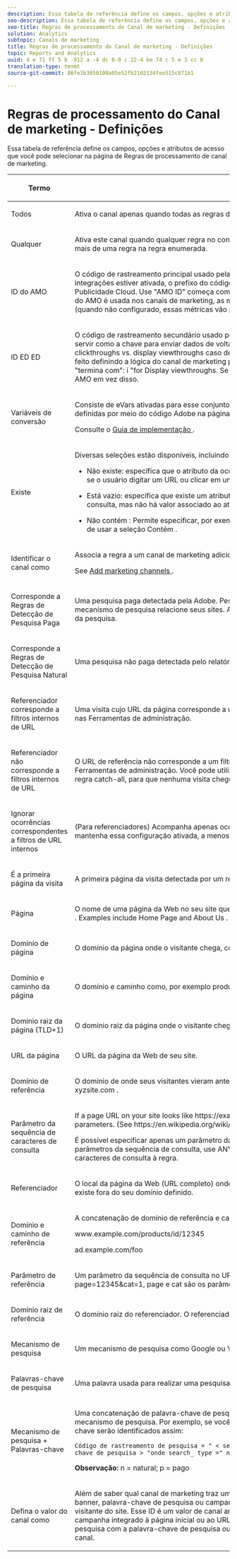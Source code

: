 ```yaml
---
description: Essa tabela de referência define os campos, opções e atributos de acesso que você pode selecionar na página de Regras de processamento de canal de marketing.
seo-description: Essa tabela de referência define os campos, opções e atributos de acesso que você pode selecionar na página de Regras de processamento de canal de marketing.
seo-title: Regras de processamento do Canal de marketing - Definições
solution: Analytics
subtopic: Canais de marketing
title: Regras de processamento do Canal de marketing - Definições
topic: Reports and Analytics
uuid: 4 e 71 ff 5 b -912 a -4 dc 0-9 c 22-4 be 74 c 5 e 3 cc 0
translation-type: tm+mt
source-git-commit: 86fe1b3650100a05e52fb2102134fee515c871b1

---
```



# Regras de processamento do Canal de marketing - Definições

Essa tabela de referência define os campos, opções e atributos de acesso que você pode selecionar na página de Regras de processamento de canal de marketing.

<table id="table_C18A0F1C9E214EB585A29801BA2400F8"> 
 <thead> 
  <tr> 
   <th colname="col1" class="entry"> <p>Termo </p> </th> 
   <th colname="col2" class="entry"> <p>Definição </p> </th> 
  </tr> 
 </thead>
 <tbody> 
  <tr> 
   <td colname="col1"> <p>Todos </p> </td> 
   <td colname="col2"> <p>Ativa o canal apenas quando todas as regras da regra enumerada são verdadeiras. </p> </td> 
  </tr> 
  <tr> 
   <td colname="col1"> <p>Qualquer </p> </td> 
   <td colname="col2"> <p>Ativa este canal quando qualquer regra no conjunto de regras é verdadeira. Essa opção está disponível apenas se existir mais de uma regra na regra enumerada. </p> </td> 
  </tr>
  <tr> 
   <td colname="col1"> <p>ID do AMO </p> </td> 
   <td colname="col2"> <p>O código de rastreamento principal usado pelas integrações da Advertising Cloud e do Analytics. Quando uma dessas integrações estiver ativada, o prefixo do código de rastreamento pode ser usado para identificar canais específicos da Publicidade Cloud. Use "AMO ID" começa com "AL" para Pesquisa, "AC" para Exibição ou "AO" para o Social. Quando a ID do AMO é usada nos canais de marketing, as métricas de cliques/custo/impressão podem ser atribuídas ao canal correto (quando não configurado, essas métricas vão para Direto ou Nenhum). </p> </td> 
  </tr> 
  <tr> 
   <td colname="col1"> <p>ID ED ED </p> </td> 
   <td colname="col2"> <p>O código de rastreamento secundário usado pela Advertising Cloud. A finalidade principal deste código de rastreamento é servir como a chave para enviar dados de volta à Ad Cloud. No entanto, também pode ser usado para identificar clickthroughs vs. display viewthroughs caso deseje visualizá-los como dois canais de marketing separados. Isso pode ser feito definindo a lógica do canal de marketing para "AMO EF ID" termina com ": d "for Display clickthroughs or" AMO EF ID "termina com": i "for Display viewthroughs. Se você não quiser dividir a Exibição em dois canais, use a dimensão ID do AMO em vez disso. </p> </td> 
  </tr> 
  <tr> 
   <td colname="col1"> <p>Variáveis de conversão </p> </td> 
   <td colname="col2"> <p>Consiste de eVars ativadas para esse conjunto de ferramentas de relatório, e se aplica apenas quando essas variáveis são definidas por meio do código Adobe na página. </p> <p>Consulte o <a href="https://marketing.adobe.com/resources/help/en_US/sc/implement/oms_sc_implement.pdf" scope="external" format="html">Guia de implementação </a>. </p> </td> 
  </tr> 
  <tr> 
   <td colname="col1"> <p>Existe </p> </td> 
   <td colname="col2"> <p>Diversas seleções estão disponíveis, incluindo: </p> <p> 
     <ul id="ul_FE39B5F36235441FB757CC73CA2C4F51"> 
      <li id="li_6DC09918D69B443091AB94DB773D5189"> <p> <span class="uicontrol">Não existe</span>: especifica que o atributo da ocorrência não existe no pedido. Por exemplo, em um domínio de referência, se o usuário digitar um URL ou clicar em um marcador, o atributo de domínio de referência não existe. </p> </li> 
      <li id="li_3AB958F997974682824E85014CA266D6"> <p> <span class="uicontrol"> Está vazio</span>: especifica que existe um atributo de ocorrência, geralmente um eVar ou parâmetro de sequência de consulta, mas não há valor associado ao atributo de ocorrência. </p> </li> 
      <li id="li_25EDA39748D141BA8173CC4C41035ABA"> <p> <span class="uicontrol"> Não contém </span>: Permite especificar, por exemplo, que um domínio de referência não contém um valor específico (em vez de usar a seleção <span class="term"> Contém </span>. </p> </li> 
     </ul> </p> </td> 
  </tr> 
  <tr> 
   <td colname="col1"> <p>Identificar o canal como </p> </td> 
   <td colname="col2"> <p>Associa a regra a um canal de marketing adicionado à página <span class="wintitle">Gerenciador de canal de marketing</span>. </p> <p>See <a href="../../components/c-marketing-channels/c-channels.md#task_98C9D3F5DBBC4B198E0A9ED4D3891E03" type="task" format="dita" scope="local"> Add marketing channels </a>. </p> </td> 
  </tr> 
  <tr> 
   <td colname="col1"> <p>Corresponde a Regras de Detecção de Pesquisa Paga </p> </td> 
   <td colname="col2"> <p>Uma pesquisa paga detectada pela Adobe. Pesquisas pagas são quando as empresas pagam uma taxa para que o mecanismo de pesquisa relacione seus sites. As pesquisas pagas em geral aparecem no alto ou à direita dos resultados da pesquisa. </p> </td> 
  </tr> 
  <tr> 
   <td colname="col1"> <p>Corresponde a Regras de Detecção de Pesquisa Natural </p> </td> 
   <td colname="col2"> <p>Uma pesquisa não paga detectada pelo relatório da Adobe. </p> </td> 
  </tr> 
  <tr> 
   <td colname="col1"> <p>Referenciador corresponde a filtros internos de URL </p> </td> 
   <td colname="col2"> <p> Uma visita cujo URL da página corresponde a um filtro de URL interno, conforme definido para o conjunto de relatórios nas Ferramentas de administração. </p> </td> 
  </tr> 
  <tr> 
   <td colname="col1"> <p>Referenciador não corresponde a filtros internos de URL </p> </td> 
   <td colname="col2"> <p>O URL de referência não corresponde a um filtro de URL interno, conforme definido para o conjunto de relatórios nas Ferramentas de administração. Você pode utilizar essas configurações com <span class="term"> URL da página </span> e <span class="term"> Existe </span> para configurar uma regra catch-all, para que nenhuma visita chegue à seção <a href="../../components/c-marketing-channels/c-faq.md#section_451E42994DA247A8A7B8559C715A5EE7" type="section" format="dita" scope="local"> Nenhum canal identificado </a> do relatório. </p> </td> 
  </tr> 
  <tr> 
   <td colname="col1"> <p>Ignorar ocorrências correspondentes a filtros de URL internos </p> </td> 
   <td colname="col2"> <p>(Para referenciadores) Acompanha apenas ocorrências provenientes de sites com referenciador externo. Em geral, mantenha essa configuração ativada, a menos que deseje incluir tráfego interno. </p> </td> 
  </tr> 
  <tr> 
   <td colname="col1"> <p>É a primeira página da visita </p> </td> 
   <td colname="col2"> <p>A primeira página da visita detectada por um relatório Adobe. </p> </td> 
  </tr> 
  <tr> 
   <td colname="col1"> <p>Página </p> </td> 
   <td colname="col2"> <p>O nome de uma página da Web no seu site que foi marcada usando o Web beacon. Este valor é equivalente a  <span class="varname"> s.pageName </span>. Examples include <span class="varname"> Home Page </span> and <span class="varname"> About Us </span>. </p> </td> 
  </tr> 
  <tr> 
   <td colname="col1"> <p>Domínio de página </p> </td> 
   <td colname="col2"> <p>O domínio da página onde o visitante chega, como <span class="filepath">products.example.co.uk </span>. </p> </td> 
  </tr> 
  <tr> 
   <td colname="col1"> <p>Domínio e caminho da página </p> </td> 
   <td colname="col2"> <p>O domínio e caminho como, por exemplo <span class="filepath">products.example.co.uk/mens/pants/overview.html </span>. </p> </td> 
  </tr> 
  <tr> 
   <td colname="col1"> <p>Domínio raiz da página (TLD+1) </p> </td> 
   <td colname="col2"> <p>O domínio raiz da página onde o visitante chega como, por exemplo, <span class="filepath">example.co.uk </span>. </p> </td> 
  </tr> 
  <tr> 
   <td colname="col1"> <p>URL da página </p> </td> 
   <td colname="col2"> <p>O URL da página da Web de seu site. </p> </td> 
  </tr> 
  <tr> 
   <td colname="col1"> <p>Domínio de referência </p> </td> 
   <td colname="col2"> <p>O domínio de onde seus visitantes vieram antes visitarem seu site, por exemplo, referenciadores vindos de <span class="filepath">abcsite.com</span> x <span class="filepath">xyzsite.com </span>. </p> </td> 
  </tr> 
  <tr> 
   <td colname="col1"> <p>Parâmetro da sequência de caracteres de consulta </p> </td> 
   <td colname="col2"> <p>If a page URL on your site looks like <span class="filepath"> https://example.com/?page=12345&amp;cat=1 </span>, then page and cat are both query string parameters. (See <span class="filepath"> https://en.wikipedia.org/wiki/Query_string </span>.) </p> <p>É possível especificar apenas um parâmetro da sequência de consulta por conjunto de regras. Para adicionar mais parâmetros da sequência de consulta, use <span class="uicontrol">ANY</span> como operador e acrescente novos parâmetros da sequência de caracteres de consulta à regra. </p> </td> 
  </tr> 
  <tr> 
   <td colname="col1"> <p>Referenciador </p> </td> 
   <td colname="col2"> <p>O local da página da Web (URL completo) onde seus visitantes estavam antes de chegarem ao seu site. O referenciador existe fora do seu domínio definido. </p> </td> 
  </tr> 
  <tr> 
   <td colname="col1"> <p>Domínio e caminho de referência </p> </td> 
   <td colname="col2"> <p>A concatenação de domínio de referência e caminho de URL. São exemplos: </p> <p> <span class="filepath"> www.example.com/products/id/12345 </span> </p> <p> <span class="filepath"> ad.example.com/foo </span> </p> </td> 
  </tr> 
  <tr> 
   <td colname="col1"> <p>Parâmetro de referência </p> </td> 
   <td colname="col2"> <p>Um parâmetro da sequência de consulta no URL do referenciador. Por exemplo, se seus visitantes vêm de <span class="filepath">example.com/?page=12345&amp;cat=1</span>, page e cat são os parâmetros de referência. </p> </td> 
  </tr> 
  <tr> 
   <td colname="col1"> <p>Domínio raiz de referência </p> </td> 
   <td colname="col2"> <p>O domínio raiz do referenciador. O referenciador existe fora do seu domínio definido. </p> </td> 
  </tr> 
  <tr> 
   <td colname="col1"> <p>Mecanismo de pesquisa </p> </td> 
   <td colname="col2"> <p>Um mecanismo de pesquisa como Google ou Yahoo! que trouxe visitantes ao seu site. </p> </td> 
  </tr> 
  <tr> 
   <td colname="col1"> <p>Palavras-chave de pesquisa </p> </td> 
   <td colname="col2"> <p>Uma palavra usada para realizar uma pesquisa usando um mecanismo de pesquisa. </p> </td> 
  </tr> 
  <tr> 
   <td colname="col1"> <p>Mecanismo de pesquisa + Palavras-chave </p> </td> 
   <td colname="col2"> <p>Uma concatenação de palavra-chave de pesquisa e mecanismo de pesquisa para identificar de forma exclusiva o mecanismo de pesquisa. Por exemplo, se você pesquisar a palavra computador, o mecanismo de pesquisa e a palavra-chave serão identificados assim: </p> 
    <code>Código de rastreamento de pesquisa = " &lt; search_ type &gt;: &lt; mecanismo de pesquisa &gt;: &lt; palavra-chave de pesquisa &gt; "onde search_ type =" n "ou" p ", search_ engine =" Google "e search_ keyword =" computador " </code>
  <p><b>Observação:</b> n = natural; p = pago </p> </td> 
  </tr> 
  <tr> 
   <td colname="col1"> <p>Defina o valor do canal como </p> </td> 
   <td colname="col2"> <p>Além de saber qual canal de marketing traz um visitante ao seu site, talvez você também queira saber que anúncio de banner, palavra-chave de pesquisa ou campanha por email dentro do canal está obtendo crédito pela atividade de um visitante do site. Esse ID é um valor de canal armazenado juntamente com o canal. Muitas vezes esse valor é um ID de campanha integrado à página inicial ou ao URL referenciador, em outros casos, é a combinação do mecanismo de pesquisa com a palavra-chave de pesquisa ou o URL referenciador que identifica melhor o visitante de determinado canal. </p> </td> 
  </tr> 
 </tbody> 
</table>



